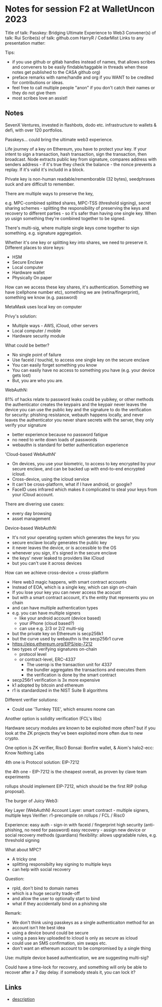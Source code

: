 # Notes for session F2 at WalletUncon 2023

Title of talk: Passkey: Bridging Ultimate Experience to Web3
Convener(s) of talk: Rui
Scribe(s) of talk: github.com HarryR / CedarMist
Links to any presentation matter:

Tips:
- if you use github or gitlab handles instead of names, that allows scribes and conveners to be easily findable/taggable in threads when these notes get published to the CASA github org)
- preface remarks with name/handle and org if you WANT to be credited for contributions or ideas. 
- feel free to call multiple people "anon" if you don't catch their names or they do not give them
- most scribes love an assist!

## Notes

SevenX Ventures, invested in flashbots, dodo etc. infrastructure to wallets & defi, with over 120 portfolios.

Passkeys... could bring the ultimate web3 experience.

Life journey of a key on Ethereum, you have to protect your key. If your intent to sign a transaction, hash transaction, sign the transaction, then broadcast. Node extracts public key from signature, compares address with senders address - if it's true they check the balance - the nonce prevents a replay. If it's valid it's includd in a block.

Private key is non-human readable/rememborable (32 bytes), seedphrases suck and are difficult to remember.

There are multiple ways to preserve the key,

e.g. MPC-combined splitted shares, MPC-TSS (threshold signing), secret sharing schemes - splitting the responsibility of preserving the keys and recovery to different parties - so it's safer than having one single key. When yo usign something they're combined together to be signed.

There's multi-sig, where multiple single keys come together to sign something. e.g. signature aggregation.

Whether it's one key or splitting key into shares, we need to preserve it.
 Different places to store keys:
  * HSM 
  * Secure Enclave
  * Local computer
  * Hardware wallet
  * Physically On paper

How can we access these key shares, it's authentication. Something we have (cellphone number etc), something we are (retina/fingerprint), something we know (e.g. password)

MetaMask uses local key on computer

Privy's solution:
 * Multiple ways - AWS, iCloud, other servers
 * Local computer / mobile
 * Hardware security module

What could be better?
 - No single point of failure
 - Use faceid / touchid, to access one single key on the secure enclave
 - You can easily forget something you know
 - You can easily have no access to something you have (e.g. your device gets lost)
 - But, you are who you are.

WebAuthN: 

 81% of hacks relate to password leaks
 could be yubikey, or other methods
 the authenticator creates the keypairs
 and the keypair never leaves the device
 you can use the public key and the signature to do the verification
 for security: phishing resistance, webauth happens locally, and never leaves the authenticator
 you never share secrets with the server, they only verify your signature
  - better experience because no password fatigue
  - no need to write down loads of passwords
  - webauthn is standard for better authentication experience


'Cloud-based WebAuthN'
- On devices, you use your biometric, to access to key encrypted by your secure enclave, and can be backed up with end-to-end encrypted icloud.
- Cross-device, using the icloud service
- It can't be cross-platform, what if I have android, or google?
- FaceID uses infrared which makes it complicated to steal your keys from your iCloud account.


There are divering use cases:
 - every day browsing
 - asset management 

Device-based WebAuthN:
 - It's not your operating system which generates the keys for you
 - secure enclave locally generates the public key
 - it never leaves the device, or is accessible to the OS
 - whenever you sign, it's signed in the secure enclave
 - the keys' never leaked to providers like iCloud
 - but you can't use it across devices

How can we achieve cross-device + cross-platform

 - Here web3 magic happens, with smart contract accounts
 - Instead of EOA, which is a single key, which can sign on-chain
 - If you lose your key you can never access the acocunt
 - but with a smart contract account, it's the entity that represents you on chain
 - and can have multiple authentication types
 - e.g. you can have multiple signers
   - like your android account (device based) 
   - your iPhone (cloud based?)
   - can use e.g. 2/3 or 2/2 multi-sig
 - but the private key on Ethereum is secp256k1
 - but the curve used by webauthn is the secp256r1 curve
 - https://eips.ethereum.org/EIPS/eip-7212
 - two types of verifying signatures on-chain
   - protocol level
   - or contract-level, ERC-4337
     - The userop is the transaction unit for 4337
     - the bundler aggregates the transactions and executes them
     - the verification is done by the smart contract
 - secp256r1 verification is 3x more expensive 
 - k1 adopted by bitcoin and ethereum
 - r1 is standardized in the NIST Suite B algorithms


Different verifier solutions:
 - Could use 'Turnkey TEE', which ensures noone can 

Another option is solidity verification (FCL's libs)

Hardware secury modules are known to be exploited more often? but if you look at the ZK projects they've been exploited more often due to new crypto.

One option is ZK verifier, Risc0 Bonsai: Bonfire wallet, & Aiom's halo2-ecc: Know Nothing Labs

4th one is Protocol solution: EIP-7212 

the 4th one - EIP-7212 is the cheapest overall, as proven by clave team experiments

rollups should implement EIP-7212, which should be the first RIP (rollup proposal).

The burger of Juicy Web3:

 Key Layer (WebAuthN)
 Account Layer: smart contract - multiple signers, multiple keys
 Verifier: r1-precompile on rollups / FCL / Risc0
 
Experience:
 easy auth - sign-in with faceid / fingerprint
 high security (anti-phishing, no need for password)
 easy recovery - assign new device or social recovery methods (guardians)
 flexibility: allows upgradable rules, e.g. threshold signing
 
What about MPC?
- A tricky one
- splitting responsibilty key signing to multiple keys
- can help with social recovery 



Question:
 - rpId, don't bind to domain names
 - which is a huge security trade-off
 - and allow the user to optionally start to bind
 - what if they accidentally bind on a phishing site

Remark:
 - We don't think using passkeys as a single authenticaiton method for an account isn't hte best idea
 - using a device bound could be secure
 - using a pass key uploaded to icloud is only as secure as icloud
 - could use an SMS confirmation, sim swaps etc.
 - don't want an ethereum account to be compromised by a single thing

Use: multiple device based authentication, we are suggesting multi-sig?

Could have a time-lock for recovery, and something will only be able to recover after a 7 day delay. if somebody steals it, you can lock it?

## Links

- [description](https://example.com)